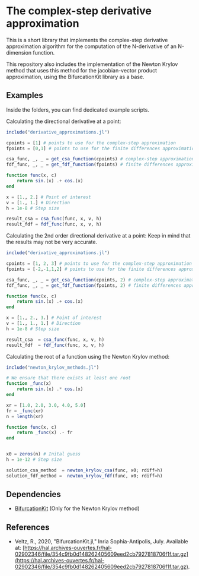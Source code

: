 # The complex-step derivative approximation
This is a short library that implements the complex-step derivative approximation algorithm for the computation of the N-derivative of an N-dimension function.

This repository also includes the implementation of the Newton Krylov method that uses this method for the jacobian-vector product approximation, using the BifurcationKit library as a base.

## Examples
Inside the folders, you can find dedicated example scripts.

Calculating the directional derivative at a point:
```julia
include("derivative_approximations.jl")

cpoints = [1] # points to use for the complex-step approximation
fpoints = [0,1] # points to use for the finite differences approximation

csa_func, _, _ = get_csa_function(cpoints) # complex-step approximation method
fdf_func, _, _ = get_fdf_function(fpoints) # finite differences approximation method

function func(x, c)
    return sin.(x) .+ cos.(x)
end

x = [1., 2.] # Point of interest
v = [1., 1.] # Direction
h = 1e-8 # Step size

result_csa = csa_func(func, x, v, h)
result_fdf = fdf_func(func, x, v, h)
```

Calculating the 2nd order directional derivative at a point:
Keep in mind that the results may not be very accurate.
```julia
include("derivative_approximations.jl")

cpoints = [1, 2, 3] # points to use for the complex-step approximation
fpoints = [-2,-1,1,2] # points to use for the finite differences approximation

csa_func, _, _ = get_csa_function(cpoints, 2) # complex-step approximation method
fdf_func, _, _ = get_fdf_function(fpoints, 2) # finite differences approximation method

function func(x, c)
    return sin.(x) .+ cos.(x)
end

x = [1., 2., 3.] # Point of interest
v = [1., 1., 1.] # Direction
h = 1e-8 # Step size

result_csa  = csa_func(func, x, v, h)
result_fdf  = fdf_func(func, x, v, h)
```

Calculating the root of a function using the Newton Krylov method:
```julia
include("newton_krylov_methods.jl")

# We ensure that there exists at least one root
function _func(x)
    return sin.(x) .* cos.(x)
end    

xr = [1.0, 2.0, 3.0, 4.0, 5.0]
fr = _func(xr)
n = length(xr)

function func(x, c)
    return _func(x) .- fr
end


x0 = zeros(n) # Inital guess
h = 1e-12 # Step size

solution_csa_method  = newton_krylov_csa(func, x0; rdiff=h)
solution_fdf_method =  newton_krylov_fdf(func, x0; rdiff=h)
```

## Dependencies

* [BifurcationKit](https://bifurcationkit.github.io/BifurcationKitDocs.jl/stable/) (Only for the Newton Krylov method)

## References

* Veltz, R., 2020, "BifurcationKit.jl," Inria Sophia-Antipolis, July. Available at: [https://hal.archives-ouvertes.fr/hal-02902346/file/354c9fb0d148262405609eed2cb7927818706f1f.tar.gz](https://hal.archives-ouvertes.fr/hal-02902346/file/354c9fb0d148262405609eed2cb7927818706f1f.tar.gz).

